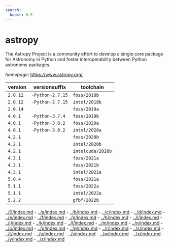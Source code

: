 ```yaml
---
search:
  boost: 0.5
---
```

# astropy

The Astropy Project is a community effort to develop  a single core package for Astronomy in Python and foster interoperability  between Python astronomy packages.

*homepage*: <https://www.astropy.org/>

version | versionsuffix | toolchain
--------|---------------|----------
``2.0.12`` | ``-Python-2.7.15`` | ``foss/2018b``
``2.0.12`` | ``-Python-2.7.15`` | ``intel/2018b``
``2.0.14`` |  | ``foss/2019a``
``4.0.1`` | ``-Python-3.7.4`` | ``foss/2019b``
``4.0.1`` | ``-Python-3.8.2`` | ``foss/2020a``
``4.0.1`` | ``-Python-3.8.2`` | ``intel/2020a``
``4.2.1`` |  | ``foss/2020b``
``4.2.1`` |  | ``intel/2020b``
``4.2.1`` |  | ``intelcuda/2020b``
``4.3.1`` |  | ``foss/2021a``
``4.3.1`` |  | ``foss/2021b``
``4.3.1`` |  | ``intel/2021a``
``5.0.4`` |  | ``foss/2021a``
``5.1.1`` |  | ``foss/2022a``
``5.1.1`` |  | ``intel/2022a``
``5.2.2`` |  | ``gfbf/2022b``

[../0/index.md](0) - [../a/index.md](a) - [../b/index.md](b) - [../c/index.md](c) - [../d/index.md](d) - [../e/index.md](e) - [../f/index.md](f) - [../g/index.md](g) - [../h/index.md](h) - [../i/index.md](i) - [../j/index.md](j) - [../k/index.md](k) - [../l/index.md](l) - [../m/index.md](m) - [../n/index.md](n) - [../o/index.md](o) - [../p/index.md](p) - [../q/index.md](q) - [../r/index.md](r) - [../s/index.md](s) - [../t/index.md](t) - [../u/index.md](u) - [../v/index.md](v) - [../w/index.md](w) - [../x/index.md](x) - [../y/index.md](y) - [../z/index.md](z)

